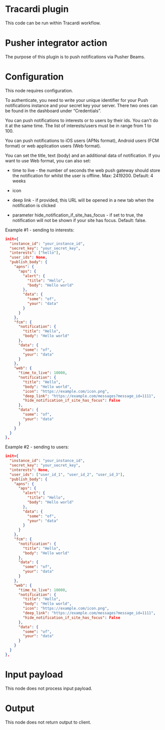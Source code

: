 # Tracardi plugin

This code can be run within Tracardi workflow.

# Pusher integrator action

The purpose of this plugin is to push notifications via Pusher Beams.

# Configuration

This node requires configuration. 

To authenticate, you need to write your unique identifier for your Push 
notifications instance and your secret key your server. There two ones 
can be found in the dashboard under “Credentials”.

You can push notifications to interests or to users by their ids. You can't do 
it at the same time. The list of interests/users must be in range from 1 to 100.

You can push notifications to iOS users (APNs format), Android users (FCM format)
or web application users (Web format).

You can set the title, text (body) and an additional data of notification. If you 
want to use Web format, you can also set:
* time to live - the number of seconds the web push gateway should store the 
  notification for whilst the user is offline. Max: 2419200. Default: 4 weeks
  
* icon 

* deep link - if provided, this URL will be opened in a new tab when the notification 
  is clicked
  
* parameter hide_notification_if_site_has_focus - if set to true, the notification will 
  not be shown if your site has focus. Default: false.

Example #1 - sending to interests:

```json
init={
  "instance_id": "your_instance_id",
  "secret_key": "your_secret_key",
  "interests": ["hello"],
  "user_ids": None,
  "publish_body": {
    "apns": {
      "aps": {
        "alert": {
          "title": "Hello",
          "body": "Hello world"
        },
        "data": {
          "some": "of",
          "your": "data"
        }
      }
    },   
    "fcm": {
      "notification": {
        "title": "Hello",
        "body": "Hello world"
      },
      "data": {
        "some": "of",
        "your": "data"
      }
    },
    "web": {
      "time_to_live": 10000,
      "notification": {
        "title": "Hello",
        "body": "Hello world",
        "icon": "https://example.com/icon.png",
        "deep_link": "https://example.com/messages?message_id=1111",
        "hide_notification_if_site_has_focus": False
      },
      "data": {
        "some": "of",
        "your": "data"
      }
    }
  }
},
```

Example #2 - sending to users:

```json
init={
  "instance_id": "your_instance_id",
  "secret_key": "your_secret_key",
  "interests": None,
  "user_ids": ["user_id_1", "user_id_2", "user_id_3"],
  "publish_body": {
    "apns": {
      "aps": {
        "alert": {
          "title": "Hello",
          "body": "Hello world"
        },
        "data": {
          "some": "of",
          "your": "data"
        }
      }
    },   
    "fcm": {
      "notification": {
        "title": "Hello",
        "body": "Hello world"
      },
      "data": {
        "some": "of",
        "your": "data"
      }
    },
    "web": {
      "time_to_live": 10000,
      "notification": {
        "title": "Hello",
        "body": "Hello world",
        "icon": "https://example.com/icon.png",
        "deep_link": "https://example.com/messages?message_id=1111",
        "hide_notification_if_site_has_focus": False
      },
      "data": {
        "some": "of",
        "your": "data"
      }
    }
  }
},
```

# Input payload

This node does not process input payload.

# Output

This node does not return output to client.
